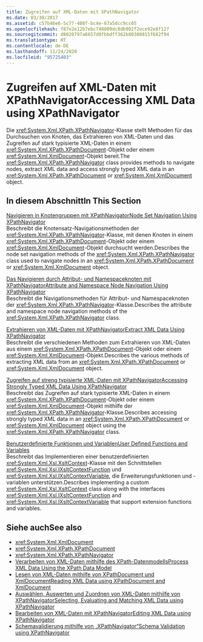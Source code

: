 ```yaml
---
title: Zugreifen auf XML-Daten mit XPathNavigator
ms.date: 03/30/2017
ms.assetid: c57b46e6-5c77-408f-bc4e-67a5dcc9cc05
ms.openlocfilehash: f87e2e12b7ebc740809dc8db902f2ece92e8f127
ms.sourcegitcommit: d8020797a6657d0fbbdff362b80300815f682f94
ms.translationtype: HT
ms.contentlocale: de-DE
ms.lasthandoff: 11/24/2020
ms.locfileid: "95725403"
---
```

# <a name="accessing-xml-data-using-xpathnavigator"></a><span data-ttu-id="d1433-102">Zugreifen auf XML-Daten mit XPathNavigator</span><span class="sxs-lookup"><span data-stu-id="d1433-102">Accessing XML Data using XPathNavigator</span></span>

<span data-ttu-id="d1433-103">Die <xref:System.Xml.XPath.XPathNavigator>-Klasse stellt Methoden für das Durchsuchen von Knoten, das Extrahieren von XML-Daten und das Zugreifen auf stark typisierte XML-Daten in einem <xref:System.Xml.XPath.XPathDocument>-Objekt oder einem <xref:System.Xml.XmlDocument>-Objekt bereit.</span><span class="sxs-lookup"><span data-stu-id="d1433-103">The <xref:System.Xml.XPath.XPathNavigator> class provides methods to navigate nodes, extract XML data and access strongly typed XML data in an <xref:System.Xml.XPath.XPathDocument> or <xref:System.Xml.XmlDocument> object.</span></span>  
  
## <a name="in-this-section"></a><span data-ttu-id="d1433-104">In diesem Abschnitt</span><span class="sxs-lookup"><span data-stu-id="d1433-104">In This Section</span></span>  

 [<span data-ttu-id="d1433-105">Navigieren in Knotengruppen mit XPathNavigator</span><span class="sxs-lookup"><span data-stu-id="d1433-105">Node Set Navigation Using XPathNavigator</span></span>](node-set-navigation-using-xpathnavigator.md)  
 <span data-ttu-id="d1433-106">Beschreibt die Knotensatz-Navigationsmethoden der <xref:System.Xml.XPath.XPathNavigator>-Klasse, mit denen Knoten in einem <xref:System.Xml.XPath.XPathDocument>-Objekt oder einem <xref:System.Xml.XmlDocument>-Objekt durchsucht werden.</span><span class="sxs-lookup"><span data-stu-id="d1433-106">Describes the node set navigation methods of the <xref:System.Xml.XPath.XPathNavigator> class used to navigate nodes in an <xref:System.Xml.XPath.XPathDocument> or <xref:System.Xml.XmlDocument> object.</span></span>  
  
 [<span data-ttu-id="d1433-107">Das Navigieren durch Attribut- und Namespaceknoten mit XPathNavigator</span><span class="sxs-lookup"><span data-stu-id="d1433-107">Attribute and Namespace Node Navigation Using XPathNavigator</span></span>](attribute-and-namespace-node-navigation-using-xpathnavigator.md)  
 <span data-ttu-id="d1433-108">Beschreibt die Navigationsmethoden für Attribut- und Namespaceknoten der <xref:System.Xml.XPath.XPathNavigator>-Klasse.</span><span class="sxs-lookup"><span data-stu-id="d1433-108">Describes the attribute and namespace node navigation methods of the <xref:System.Xml.XPath.XPathNavigator> class.</span></span>  
  
 [<span data-ttu-id="d1433-109">Extrahieren von XML-Daten mit XPathNavigator</span><span class="sxs-lookup"><span data-stu-id="d1433-109">Extract XML Data Using XPathNavigator</span></span>](extract-xml-data-using-xpathnavigator.md)  
 <span data-ttu-id="d1433-110">Beschreibt die verschiedenen Methoden zum Extrahieren von XML-Daten aus einem <xref:System.Xml.XPath.XPathDocument>-Objekt oder einem <xref:System.Xml.XmlDocument>-Objekt.</span><span class="sxs-lookup"><span data-stu-id="d1433-110">Describes the various methods of extracting XML data from an <xref:System.Xml.XPath.XPathDocument> or <xref:System.Xml.XmlDocument> object.</span></span>  
  
 [<span data-ttu-id="d1433-111">Zugreifen auf streng typisierte XML-Daten mit XPathNavigator</span><span class="sxs-lookup"><span data-stu-id="d1433-111">Accessing Strongly Typed XML Data Using XPathNavigator</span></span>](accessing-strongly-typed-xml-data-using-xpathnavigator.md)  
 <span data-ttu-id="d1433-112">Beschreibt das Zugreifen auf stark typisierte XML-Daten in einem <xref:System.Xml.XPath.XPathDocument>-Objekt oder einem <xref:System.Xml.XmlDocument>-Objekt mithilfe der <xref:System.Xml.XPath.XPathNavigator>-Klasse.</span><span class="sxs-lookup"><span data-stu-id="d1433-112">Describes accessing strongly typed XML data in an <xref:System.Xml.XPath.XPathDocument> or <xref:System.Xml.XmlDocument> object using the <xref:System.Xml.XPath.XPathNavigator> class.</span></span>  
  
 [<span data-ttu-id="d1433-113">Benutzerdefinierte Funktionen und Variablen</span><span class="sxs-lookup"><span data-stu-id="d1433-113">User Defined Functions and Variables</span></span>](user-defined-functions-and-variables.md)  
 <span data-ttu-id="d1433-114">Beschreibt das Implementieren einer benutzerdefinierten <xref:System.Xml.Xsl.XsltContext>-Klasse mit den Schnittstellen <xref:System.Xml.Xsl.IXsltContextFunction> und <xref:System.Xml.Xsl.IXsltContextVariable>, die Erweiterungsfunktionen und -variablen unterstützen.</span><span class="sxs-lookup"><span data-stu-id="d1433-114">Describes implementing a custom <xref:System.Xml.Xsl.XsltContext> class along with the interfaces <xref:System.Xml.Xsl.IXsltContextFunction> and <xref:System.Xml.Xsl.IXsltContextVariable> that support extension functions and variables.</span></span>  
  
## <a name="see-also"></a><span data-ttu-id="d1433-115">Siehe auch</span><span class="sxs-lookup"><span data-stu-id="d1433-115">See also</span></span>

- <xref:System.Xml.XmlDocument>
- <xref:System.Xml.XPath.XPathDocument>
- <xref:System.Xml.XPath.XPathNavigator>
- [<span data-ttu-id="d1433-116">Verarbeiten von XML-Daten mithilfe des XPath-Datenmodells</span><span class="sxs-lookup"><span data-stu-id="d1433-116">Process XML Data Using the XPath Data Model</span></span>](process-xml-data-using-the-xpath-data-model.md)
- [<span data-ttu-id="d1433-117">Lesen von XML-Daten mithilfe von XPathDocument und XmlDocument</span><span class="sxs-lookup"><span data-stu-id="d1433-117">Reading XML Data using XPathDocument and XmlDocument</span></span>](reading-xml-data-using-xpathdocument-and-xmldocument.md)
- [<span data-ttu-id="d1433-118">Auswählen, Auswerten und Zuordnen von XML-Daten mithilfe von XPathNavigator</span><span class="sxs-lookup"><span data-stu-id="d1433-118">Selecting, Evaluating and Matching XML Data using XPathNavigator</span></span>](selecting-evaluating-and-matching-xml-data-using-xpathnavigator.md)
- [<span data-ttu-id="d1433-119">Bearbeiten von XML-Daten mit XPathNavigator</span><span class="sxs-lookup"><span data-stu-id="d1433-119">Editing XML Data using XPathNavigator</span></span>](editing-xml-data-using-xpathnavigator.md)
- [<span data-ttu-id="d1433-120">Schemavalidierung mithilfe von „XPathNavigator“</span><span class="sxs-lookup"><span data-stu-id="d1433-120">Schema Validation using XPathNavigator</span></span>](schema-validation-using-xpathnavigator.md)
